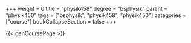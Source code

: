 +++
weight = 0
title = "physik458"
degree = "bsphysik"
parent = "physik450"
tags = ["bsphysik", "physik458", "physik450"]
categories = ["course"]
bookCollapseSection = false
+++

{{< genCoursePage >}}

